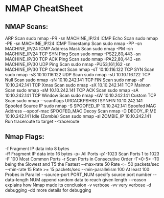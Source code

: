 # NMAP CheatSheet

## NMAP Scans:

ARP Scan                                sudo nmap -PR -sn MACHINE_IP/24
ICMP Echo Scan                          sudo nmap -PE -sn MACHINE_IP/24
ICMP Timestamp Scan                     sudo nmap -PP -sn MACHINE_IP/24
ICMP Address Mask Scan                  sudo nmap -PM -sn MACHINE_IP/24
TCP SYN Ping Scan                       sudo nmap -PS22,80,443 -sn MACHINE_IP/30
TCP ACK Ping Scan                       sudo nmap -PA22,80,443 -sn MACHINE_IP/30
UDP Ping Scan                           sudo nmap -PU53,161,162 -sn MACHINE_IP/30
TCP Connect Scan                        nmap -sT 10.10.116.122
TCP SYN Scan                            sudo nmap -sS 10.10.116.122
UDP Scan                                sudo nmap -sU 10.10.116.122
TCP Null Scan                           sudo nmap -sN 10.10.242.141
TCP FIN Scan                            sudo nmap -sF 10.10.242.141
TCP Xmas Scan                           sudo nmap -sX 10.10.242.141
TCP Maimon Scan                         sudo nmap -sM 10.10.242.141
TCP ACK Scan                            sudo nmap -sA 10.10.242.141
TCP Window Scan                         sudo nmap -sW 10.10.242.141
Custom TCP Scan                         sudo nmap --scanflags URGACKPSHRSTSYNFIN 10.10.242.141
Spoofed Source IP                       sudo nmap -S SPOOFED_IP 10.10.242.141
Spoofed MAC Address                     --spoof-mac SPOOFED_MAC
Decoy Scan                              nmap -D DECOY_IP,ME 10.10.242.141
Idle (Zombie) Scan                      sudo nmap -sI ZOMBIE_IP 10.10.242.141
Run traceroute to target                --traceroute

## Nmap Flags:
-f                                      Fragment IP data into 8 bytes  
-ff                                     Fragment IP data into 16 bytes 
-p-                                     All Ports
-p1-1023                                Scan Ports 1 to 1023
-F                                      100 Most Common Ports
-r                                      Scan Ports in Consecutive Order
-T<0-5>                                 -T0 being the Slowest and T5 the Fastest
--max-rate 50                           Rate <= 50 packets/sec
--min-rate 15                           Rate >= 15 packets/sec
--min-parallelism 100                   At least 100 Probes in Parallel
--source-port PORT_NUM                  specify source port number
--data-length NUM                       append random data to reach given length
--reason                                explains how Nmap made its conclusion
-v                                      verbose
-vv                                     very verbose
-d                                      debugging
-dd                                     more details for debugging
